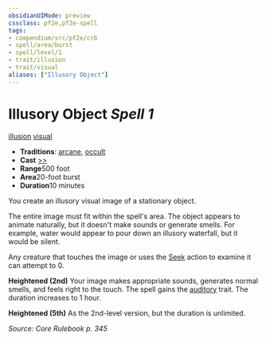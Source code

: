 ```yaml
---
obsidianUIMode: preview
cssclass: pf2e,pf2e-spell
tags:
- compendium/src/pf2e/crb
- spell/area/burst
- spell/level/1
- trait/illusion
- trait/visual
aliases: ["Illusory Object"]
---
```

# Illusory Object *Spell 1*   
[illusion](../../Rules/traits/illusion.md)  [visual](../../Rules/traits/visual.md)  

- **Traditions**: [arcane](../../Rules/traits/arcane.md), [occult](../../Rules/traits/occult.md)
- **Cast** [>>](../../Rules/core-rulebook/chapter-9-playing-the-game.md#Actions "Two-Action") 
- **Range**500 foot
- **Area**20-foot burst
- **Duration**10 minutes

You create an illusory visual image of a stationary object.

The entire image must fit within the spell's area. The object appears to animate naturally, but it doesn't make sounds or generate smells. For example, water would appear to pour down an illusory waterfall, but it would be silent.

Any creature that touches the image or uses the [Seek](../../Rules/actions/seek.md) action to examine it can attempt to 0.

**Heightened (2nd)** Your image makes appropriate sounds, generates normal smells, and feels right to the touch. The spell gains the [auditory](../../Rules/traits/auditory.md) trait. The duration increases to 1 hour.

**Heightened (5th)** As the 2nd-level version, but the duration is unlimited.

*Source: Core Rulebook p. 345*